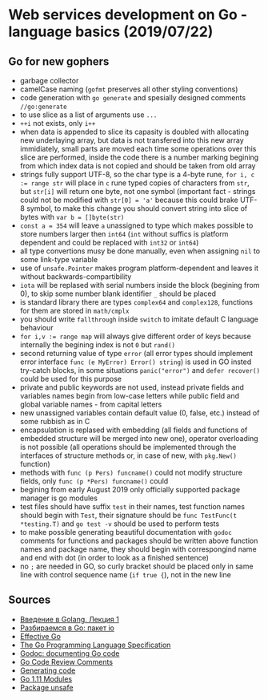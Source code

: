 # Web services development on Go - language basics (2019/07/22)

## Go for new gophers
- garbage collector
- camelCase naming (`gofmt` preserves all other styling conventions)
- code generation with `go generate` and spesially designed comments `//go:generate`
- to use slice as a list of arguments use `...`
- `++i` not exists, only `i++`
- when data is appended to slice its capasity is doubled with allocating new underlaying array, but data is not transfered into this new array immidiately, small parts are moved each time some operations over this slice are performed, inside the code there is a number marking begining from which index data is not copied and should be taken from old array
- strings fully support UTF-8, so the char type is a 4-byte rune, `for i, c := range str` will place in `c` rune typed copies of characters from `str`, but `str[i]` will return one byte, not one symbol (important fact - strings could not be modified with `str[0] = 'a'` because this could brake UTF-8 symbol, to make this change you should convert string into slice of bytes with `var b = []byte(str)`
- `const a = 354` will leave `a` unassigned to type which makes possible to store numbers larger then `int64` (`int` without suffics is platform dependent and could be replaced with `int32` or `int64`)
- all type convertions musy be done manually, even when assigning `nil` to some link-type variable
- use of `unsafe.Pointer` makes program platform-dependent and leaves it without backwards-compartibility
- `iota` will be replased with serial numbers inside the block (begining from 0), to skip some number blank identifier `_` should be placed
- is standard library there are types `complex64` and `complex128`, functions for them are stored in `math/cmplx`
- you should write `fallthrough` inside `switch` to imitate default C language behaviour
- `for i,v := range map` will always give different order of keys because internally the begining index is not `0` but `rand()`
- second returning value of type `error` (all error types should implement error interface `func (e MyError) Error() string`) is used in GO insted try-catch blocks, in some situations `panic("error")` and `defer recover()` could be used for this purpose
- private and public keywords are not used, instead private fields and variables names begin from low-case letters while public field and global variable names - from capital letters
- new unassigned variables contain default value (0, false, etc.) instead of some rubbish as in C
- encapsulation is replased with embedding (all fields and functions of embedded structure will be merged into new one), operator overloading is not possible (all operations should be implemented through the interfaces of structure methods or, in case of new, with `pkg.New()` function)
- methods with `func (p Pers) funcname()` could not modify structure fields, only `func (p *Pers) funcname()` could
- begining from early August 2019 only officially supported package manager is go modules
- test files should have suffix `test` in their names, test function names should begin with `Test`, their signature should be `func TestFunc(t *testing.T)` and `go test -v` should be used to perform tests
- to make possible generating beautiful documentation with `godoc` comments for functions and packages should be written above function names and package name, they should begin with correspongind name and end with dot (in order to look as a finished sentence)
- no `;` are needed in GO, so curly bracket should be placed only in same line with control sequence name (`if true {`), not in the new line

## Sources
- [Введение в Golang. Лекция 1](golang-1.pdf)
- [Разбираемся в Go: пакет io ](https://habr.com/ru/post/306914/)
- [Effective Go](https://golang.org/doc/effective_go.html)
- [The Go Programming Language Specification](https://golang.org/ref/spec)
- [Godoc: documenting Go code](https://blog.golang.org/godoc-documenting-go-code)
- [Go Code Review Comments](https://github.com/golang/go/wiki/CodeReviewComments)
- [Generating code](https://blog.golang.org/generate)
- [Go 1.11 Modules](https://github.com/golang/go/wiki/modules)
- [Package unsafe](https://golang.org/pkg/unsafe/)